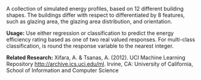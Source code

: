 A collection of simulated energy profiles, based on 12 different building shapes. The buildings differ with respect to differentiated by 8 features, such as glazing area, the glazing area distribution, and orientation.<p> </p><b>Usage:</b> Use either regression or classification to predict the energy efficiency rating based as one of two real valued responses. For multi-class classification, is round the response variable to the nearest integer. <p> </p><b>Related Research:</b> Xifara, A. & Tsanas, A. (2012). UCI Machine Learning Repository <a href="http://archive.ics.uci.edu/ml">http://archive.ics.uci.edu/ml</a>. Irvine, CA: University of California, School of Information and Computer Science